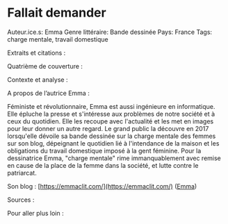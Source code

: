 # Fallait demander

Auteur.ice.s: Emma
Genre littéraire: Bande dessinée
Pays: France
Tags: charge mentale, travail domestique

Extraits et citations : 

Quatrième de couverture : 

Contexte et analyse : 

A propos de l’autrice Emma : 

Féministe et révolutionnaire, Emma est aussi ingénieure en informatique. Elle épluche la presse et s'intéresse aux problèmes de notre société et à ceux du quotidien. Elle les recoupe avec l'actualité et les met en images pour leur donner un autre regard. Le grand public la découvre en 2017 lorsqu'elle dévoile sa bande dessinée sur la charge mentale des femmes sur son blog, dépeignant le quotidien lié à l'intendance de la maison et les obligations du travail domestique imposé à la gent féminine. Pour la dessinatrice Emma, "charge mentale" rime immanquablement avec remise en cause de la place de la femme dans la société, et lutte contre le patriarcat.

Son blog : [https://emmaclit.com/](https://emmaclit.com/) ([Emma](https://www.notion.so/Emma-3ab1533cd1294de990f59191e72db387))

Sources : 

Pour aller plus loin :